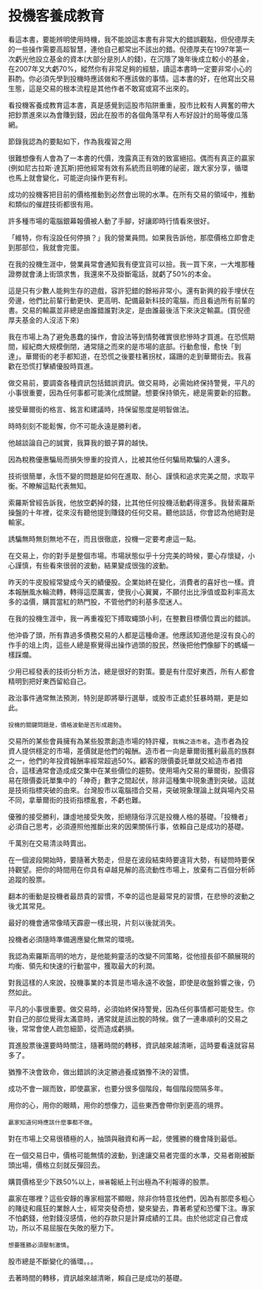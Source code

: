 # 投機客養成教育


看這本書，要能辨明使用時機，我不能說這本書有非常大的錯誤觀點，但倪德厚夫的一些操作需要高超智慧，連他自己都常出不該出的錯。倪德厚夫在1997年第一次虧光他設立基金的資本(大部分是別人的錢)，在沉隱了幾年後成立較小的基金，在2007年又大虧70%，縱然你有非常足夠的經驗，讀這本書時一定要非常小心的斟酌。你必須先學到投機時應該做和不應該做的事情。這本書的好，在他寫出交易生態，這是交易的根本流程是其他作者不敢寫或寫不出來的。

看投機客養成教育這本書，真是感覺到這股市陷阱重重，股市比較有人興奮的帶大把鈔票進來以為會賺到錢，因此在股市的各個角落早有人布好設計的局等傻瓜落網。

節錄我認為的要點如下，作為我複習之用

很難想像有人會為了一本書的代價，洩露真正有效的致富絕招。偶而有真正的贏家(例如尼古拉斯·達瓦斯)把他經常有效有系統而且明確的祕密，跟大家分享，循環也馬上就會變化，可能逆向操作更有利。

成功的投機客把目前的價格推動到必然會出現的水準。在所有交易的領域中，推動和類似的催趕技術都很有用。

許多種市場的電腦銀幕報價被人動了手腳，好讓即時行情看來很好。

「維特，你有沒設任何停損？」我的營業員問。如果我告訴他，那麼價格立即會走到那部位，我就會完蛋。

在我的投機生涯中，營業員常會通知我有便宜貨可以撿。我一買下來，一大堆那種證劵就會湧上街頭求售，我還來不及掛斷電話，就虧了50%的本金。

這是只有少數人能夠生存的遊戲，容許犯錯的餘裕非常小。還有新興的殺手埋伏在旁邊，他們比前輩行動更快、更高明、配備最新科技的電腦，而且看過所有前輩的書。交易的輸贏並非總是由誰錯誰對決定，是由誰最後活下來決定輸贏。(買倪德厚夫基金的人沒活下來)

我在市場上為了避免愚蠢的操作，會設法等到情勢確實很悲慘時才買進。在恐慌期間，經紀商大規模倒閉，通常隨之而來的是市場的底部。行動愈慢，愈快「到達」。華爾街的老手都知道，在恐慌之後要柱著拐杖，蹣跚的走到華爾街去。我喜歡在恐慌打擊績優股時買進。

做交易前，要調查各種資訊包括錯誤資訊。做交易時，必需始終保持警覺，平凡的小事很重要，因為任何事都可能演化成關鍵。想要保持領先，總是需要新的招數。

接受華爾街的格言、銘言和建議時，持保留態度是明智做法。

時時刻刻不能鬆懈，你不可能永遠是勝利者。

他越談論自己的誠實，我算我的銀子算的越快。

因為稅務優惠騙局而損失慘重的投資人，比被其他任何騙局欺騙的人還多。

技術很簡單，永恆不變的問題是如何在進取、耐心、謹慎和追求完美之間，求取平衡。不瞭解這點代表無知。

索羅斯曾經告訴我，他放空虧掉的錢，比其他任何投機活動虧得還多。我替索羅斯操盤的十年裡，從來沒有聽他提到賺錢的任何交易。聽他談話，你會認為他絕對是輸家。

誘騙無時無刻無地不在，而且很徹底，投機一定要考慮這一點。

在交易上，你的對手是整個市場。市場狀態似乎十分完美的時候，要心存懷疑，小心謹慎，有些看來很弱的波動，結果變成很強的波動。

昨天的牛皮股經常變成今天的績優股。企業始終在變化，消費者的喜好也一樣。資本報酬風水輪流轉，轉得這麼厲害，使我小心翼翼，不願付出比淨值或盈利率高太多的溢價，購買當紅的熱門股，不管他們的利基多麼迷人。

在我的投機生涯中，我一再重複犯下搏取蠅頭小利，在整數目標價位賣出的錯誤。

他沖昏了頭，所有靠過多債務交易的人都是這種命運。他應該知道他是沒有良心的作手的俎上肉，這些人總是察覺得出操作過頭的股民，然後把他們像腳下的螞蟻一樣踩爛。

少用已經發表的技術分析方法，總是很好的對策。要是有什麼好東西，所有人都會精明到把好東西留給自己。

政治事件通常無法預測，特別是即將舉行選舉，或股市正處於狂暴時期，更是如此。

`投機的關鍵問題是，價格波動是否形成趨勢`。

交易所的某些會員擁有為某些股票創造市場的特許權，`我稱之造市者`。造市者為投資人提供穩定的市場，差價就是他們的報酬。造市者一向是華爾街獲利最高的族群之一，他們的年投資報酬率經常超過50%。顧客的限價委託單就交給造市者措合，這樣通常會造成成交集中在某些價位的趨勢。使用場內交易的華爾街，股價容易在限價委託單集中的「神奇」數字之間起伏，除非這種集中現象遭到突破。這就是技術指標突破的由來。台灣股市以電腦措合交易，突破現象理論上就與場內交易不同，拿華爾街的技術指標亂套，不虧也難。

優雅的接受勝利，謙虛地接受失敗，拒絕隨俗浮沉是投機人格的基礎。「投機者」必須自己思考，必須遵照他推斷出來的因果關係行事，依賴自己是成功的基礎。 

千萬別在交易清淡時賣出。

在一個波段開始時，要隨著大勢走，但是在波段結束時要違背大勢，有疑問時要保持觀望。把你的時間用在你具有卓越見解的高流動性市場上，放棄有二百個分析師追蹤的股票。

翻本的衝動是投機者最昂貴的習慣，不幸的這也是最常見的習慣，在悲慘的波動之後尤其常見。

最好的機會通常像晴天霹靂一樣出現，片刻以後就消失。

投機者必須隨時準備適應變化無常的環境。

我認為索羅斯高明的地方，是他能夠靈活的改變不同策略，從他擅長卻不願展現的均衡、領先和快速的行動當中，獲取最大的利潤。

對我這樣的人來說，投機事業的本質是市場永遠不收盤，即使是收盤鈴響之後，仍然如此。

平凡的小事很重要。做交易時，必須始終保持警覺，因為任何事情都可能發生。你對自己的部位覺得太滿意時，通常就是該出脫的時候。做了一連串順利的交易之後，常常會使人疏忽細節，從而造成虧損。

買進股票後還要時時關注，隨著時間的轉移，資訊越來越清晰，這時要看遠就容易多了。

猶豫不決會致命，做出錯誤的決定勝過養成猶豫不決的習慣。

成功不會一踧而致，即使贏家，也要分很多個階段，每個階段間隔多年。

用你的心，用你的眼睛，用你的想像力，這些東西會帶你到更高的境界。

`贏家知道何時應該什麼事都不做`。

對在市場上交易很積極的人，抽頭與融資和再一起，使獲勝的機會降到最低。

在一個交易日中，價格可能無情的波動，到達讓交易者完蛋的水準，交易者剛被斷頭出場，價格立刻就反彈回去。

購買價格至少下跌50%以上，`接著`報紙上刊出極為不利報導的股票。

贏家在哪裡？這些安靜的專家相當不顯眼，除非你特意找他們，因為有那麼多粗心的賭徒和瘋狂的業餘人士，經常突發奇想，變來變去，靠著希望和恐懼下注。專家不怕虧錢，他對錢沒感情，他的存款只是計算成績的工具。由於他認定自己會成功，所以不易屈服在失敗的壓力下。

`想要獲勝必須壓制激情`。

股市總是不斷變化的循環。。。

去著時間的轉移，資訊越來越清晰，賴自己是成功的基礎。